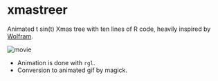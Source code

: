 # xmastreer
Animated t sin(t) Xmas tree with ten lines of R code, heavily inspired by [Wolfram](https://community.wolfram.com/groups/-/m/t/175891).

![movie](https://github.com/mayer79/xmastreer/blob/master/xmas_movie.gif)

- Animation is done with `rgl`. 
- Conversion to animated gif by magick.

